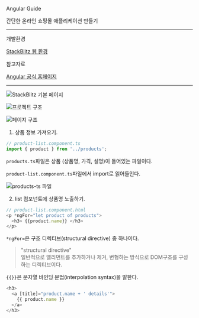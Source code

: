 Angular Guide

간단한 온라인 쇼핑몰 애플리케이션 만들기

---

개발환경

[StackBlitz 웹 환경](https://stackblitz.com/angular/pomnpxdepkm)

참고자료

[Angular 공식 홈페이지](https://angular.kr/start)

---

![StackBlitz 기본 페이지]()

![프로젝트 구조]()

![페이지 구조]()

1. 상품 정보 가져오기.

```JavaScript
// product-list.component.ts
import { product } from '../products';
```

`products.ts`파일은
상품 (상품명, 가격, 설명)이 들어있는 파일이다.

`product-list.component.ts`파일에서
import로 읽어들인다.

![products-ts 파일]()

2. list 컴포넌트에 상품명 노출하기.

```JavaScript
// product-list.component.html
<p *ngFor="let product of products">
  <h3> {{product.name}} </h3>
</p>
```

`*ngFor=`은
구조 디렉티브(structural directive) 중 하나이다.

> "structural directive" <BR>
> 일반적으로 엘리먼트를 추가하거나 제거, 변형하는 방식으로 DOM구조를 구성하는 디렉티브이다.

`{{}}`은
문자열 바인딩 문법(interpolation syntax)을 말한다.

```JavaScript
<h3>
  <a [title]="product.name + ' details'">
    {{ product.name }}
  </a>
</h3>
```
